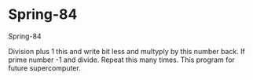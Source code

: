 # Spring-84
Spring-84

Division plus 1 this and write bit less and multyply by this number back. If prime number -1 and divide. Repeat this many times. This program for future supercomputer.
